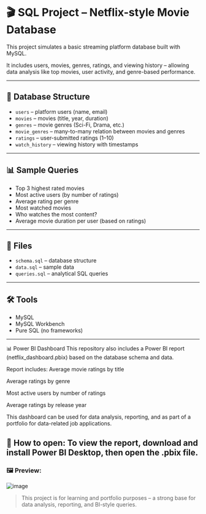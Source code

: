 # 🎬 SQL Project – Netflix-style Movie Database

This project simulates a basic streaming platform database built with MySQL.

It includes users, movies, genres, ratings, and viewing history – allowing data analysis like top movies, user activity, and genre-based performance.

---

## 🧱 Database Structure

- `users` – platform users (name, email)
- `movies` – movies (title, year, duration)
- `genres` – movie genres (Sci-Fi, Drama, etc.)
- `movie_genres` – many-to-many relation between movies and genres
- `ratings` – user-submitted ratings (1–10)
- `watch_history` – viewing history with timestamps

---

## 📊 Sample Queries

- Top 3 highest rated movies
- Most active users (by number of ratings)
- Average rating per genre
- Most watched movies
- Who watches the most content?
- Average movie duration per user (based on ratings)

---

## 📁 Files

- `schema.sql` – database structure
- `data.sql` – sample data
- `queries.sql` – analytical SQL queries

---

## 🛠️ Tools

- MySQL
- MySQL Workbench
- Pure SQL (no frameworks)

---
📊 Power BI Dashboard
This repository also includes a Power BI report (netflix_dashboard.pbix) based on the database schema and data.

Report includes:
Average movie ratings by title

Average ratings by genre

Most active users by number of ratings

Average ratings by release year

This dashboard can be used for data analysis, reporting, and as part of a portfolio for data-related job applications.

🔧 How to open:
To view the report, download and install Power BI Desktop, then open the .pbix file.
---
### 🖼️ Preview:
![image](https://github.com/user-attachments/assets/b2b88ef1-8909-4535-af1a-d50d73b47a9f)


> This project is for learning and portfolio purposes – a strong base for data analysis, reporting, and BI-style queries.
